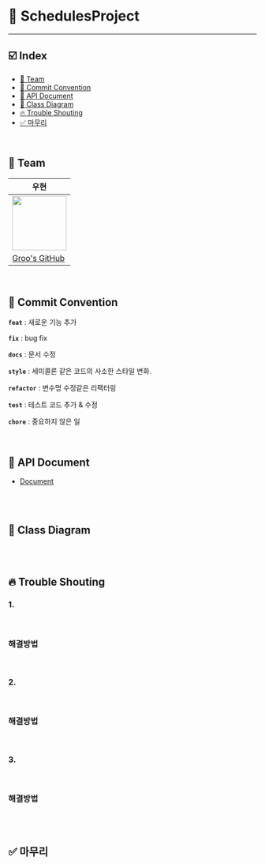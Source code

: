 # 📆 SchedulesProject

****

## ☑️ Index
- [🏁 Team](#-Team)   
- [📑 Commit Convention](#-Commit-Convention)   
- [🛜 API Document](#-API-Document)
- [🔗 Class Diagram](#-Class-Diagram)
- [🔥 Trouble Shouting](#-Trouble-Shouting)
- [✅ 마무리](#-마무리)

<br>

## 🏁 Team
|**우현**|
|--------|
|<img src="https://github.com/Developer-Nova/Sec19-Local-Data-Persistance_ByAngela/assets/123448121/17a2ba3b-a618-4ac8-93b9-0d0e02c19c78" width="110" height="110">|
|[Groo's GitHub](https://github.com/Developer-Groo)|

<br>

## 📑 Commit Convention

**`feat`** : 새로운 기능 추가

**`fix`** : bug fix

**`docs`**  : 문서 수정

**`style`** : 세미콜론 같은 코드의 사소한 스타일 변화.

**`refactor`** : 변수명 수정같은 리팩터링

**`test`** : 테스트 코드 추가 & 수정

**`chore`** : 중요하지 않은 일

<br>

## 🛜 API Document

- [Document](https://github.com/Developer-Groo/SchedulesProject/blob/main/API_Doc.md)

<br>
<br>

## 🔗 Class Diagram



<br>
<br>

## 🔥 Trouble Shouting

### 1.

<br>

### 해결방법


<br>

### 2.

<br>

### 해결방법

 
<br>

### 3.

<br>

### 해결방법


<br>
<br>

## ✅ 마무리
